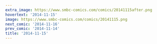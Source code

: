 ```yaml
---
extra_image: https://www.smbc-comics.com/comics/20141115after.png
hovertext: '2014-11-15'
image: https://www.smbc-comics.com/comics/20141115.png
next_comic: '2014-11-16'
prev_comic: '2014-11-14'
title: '2014-11-15'
---
```



